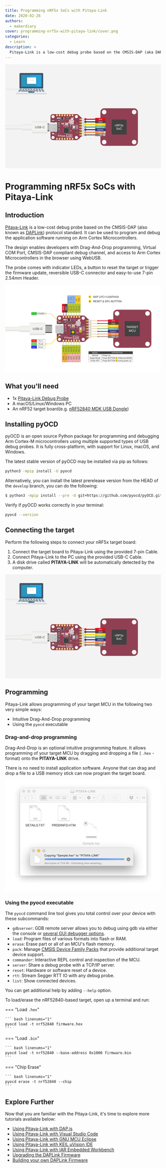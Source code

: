 ```yaml
---
title: Programming nRF5x SoCs with Pitaya-Link
date: 2020-02-26
authors:
  - makerdiary
cover: programming-nrf5x-with-pitaya-link/cover.png
categories:
  - Learn
description: >
  Pitaya-Link is a low-cost debug probe based on the CMSIS-DAP (aka DAPLink) protocol standard. This post details how to program the nRF5x SoCs using Pitaya-Link.
---
```


![](cover.png)

# Programming nRF5x SoCs with Pitaya-Link

## Introduction

[Pitaya-Link](https://makerdiary.com/products/pitaya-link) is a low-cost debug probe based on the CMSIS-DAP (also known as [DAPLink](https://github.com/ARMmbed/DAPLink)) protocol standard. It can be used to program and debug the application software running on Arm Cortex Microcontrollers.

The design enables developers with Drag-And-Drop programming, Virtual COM Port, CMSIS-DAP compliant debug channel, and access to Arm Cortex Microcontrollers in the browser using WebUSB.

The probe comes with indicator LEDs, a button to reset the target or trigger the firmware update, reversible USB-C connector and easy-to-use 7-pin 2.54mm Header.

![](pitaya-link_diagram_v1_0.png)

## What you'll need

- 1x [Pitaya-Link Debug Probe](https://makerdiary.com/products/pitaya-link)
- A macOS/Linux/Windows PC
- An nRF52 target board(e.g. [nRF52840 MDK USB Dongle](https://makerdiary.com/products/nrf52840-mdk-usb-dongle))

## Installing pyOCD

pyOCD is an open source Python package for programming and debugging Arm Cortex-M microcontrollers using multiple supported types of USB debug probes. It is fully cross-platform, with support for Linux, macOS, and Windows.

The latest stable version of pyOCD may be installed via pip as follows:

``` bash
python3 -mpip install -U pyocd
```

Alternatively, you can install the latest prerelease version from the HEAD of the `develop` branch, you can do the following:

``` bash
$ python3 -mpip install --pre -U git+https://github.com/pyocd/pyOCD.git@develop
```

Verify if pyOCD works correctly in your terminal:

``` bash
pyocd --version
```

## Connecting the target

Perform the following steps to connect your nRF5x target board:

1. Connect the target board to Pitaya-Link using the provided 7-pin Cable.
2. Connect Pitaya-Link to the PC using the provided USB-C Cable.
3. A disk drive called __PITAYA-LINK__ will be automatically detected by the computer.

![](cover.png)

## Programming

Pitaya-Link allows programming of your target MCU in the following two very simple ways:

- Intuitive Drag-And-Drop programming
- Using the `pyocd` executable

### Drag-and-drop programming

Drag-And-Drop is an optional intuitive programming feature. It allows programming of your target MCU by dragging and dropping a file ( `.hex` -format) onto the __PITAYA-LINK__ drive.

There is no need to install application software. Anyone that can drag and drop a file to a USB memory stick can now program the target board.

![](copy-hex-to-pitaya-link.webp)

### Using the pyocd executable

The `pyocd` command line tool gives you total control over your device with these subcommands:

- `gdbserver`: GDB remote server allows you to debug using gdb via either the console or [several GUI debugger options](https://pyocd.io/docs/gdb_setup).
- `load`: Program files of various formats into flash or RAM.
- `erase`: Erase part or all of an MCU's flash memory.
- `pack`: Manage [CMSIS Device Family Packs](https://open-cmsis-pack.github.io/Open-CMSIS-Pack-Spec/main/html/index.html) that provide additional target device support.
- `commander`: Interactive REPL control and inspection of the MCU.
- `server`: Share a debug probe with a TCP/IP server.
- `reset`: Hardware or software reset of a device.
- `rtt`: Stream Segger RTT IO with any debug probe.
- `list`: Show connected devices.

You can get additional help by adding `--help` option.

To load/erase the nRF52840-based target, open up a terminal and run:

=== "Load `.hex`"

    ``` bash linenums="1"
    pyocd load -t nrf52840 firmware.hex
    ```

=== "Load `.bin`"

    ``` bash linenums="1"
    pyocd load -t nrf52840 --base-address 0x1000 firmware.bin
    ```

=== "Chip Erase"

    ``` bash linenums="1"
    pyocd erase -t nrf52840 --chip
    ```


## Explore Further

Now that you are familiar with the Pitaya-Link, it's time to explore more tutorials available below:

- [Using Pitaya-Link with DAP.js](https://wiki.makerdiary.com/pitaya-link/dapjs/)
- [Using Pitaya-Link with Visual Studio Code](https://wiki.makerdiary.com/pitaya-link/vscode/)
- [Using Pitaya-Link with GNU MCU Eclipse](https://wiki.makerdiary.com/pitaya-link/eclipse/)
- [Using Pitaya-Link with KEIL µVision IDE](https://wiki.makerdiary.com/pitaya-link/keil-mdk/)
- [Using Pitaya-Link with IAR Embedded Workbench](https://wiki.makerdiary.com/pitaya-link/iar-ewarm/)
- [Upgrading the DAPLink Firmware](https://wiki.makerdiary.com/pitaya-link/upgrading/)
- [Building your own DAPLink Firmware](https://wiki.makerdiary.com/pitaya-link/building/)

